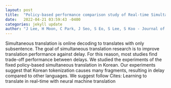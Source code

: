 ```yaml
---
layout: post
title:  "Policy-based performance comparison study of Real-time Simultaneous Translation"
date:   2022-04-21 03:59:43 -0400
categories: jekyll update
author: "J Lee, H Moon, C Park, J Seo, S Eo, S Lee, S Koo - Journal of the Korea , 2022"
---
```

Simultaneous translation is online decoding to translates with only subsentence. The goal of simultaneous translation research is to improve translation performance against delay. For this reason, most studies find trade-off performance between delays. We studied the experiments of the fixed policy-based simultaneous translation in Korean. Our experiments suggest that Korean tokenization causes many fragments, resulting in delay compared to other languages. We suggest follow Cites: Learning to translate in real-time with neural machine translation